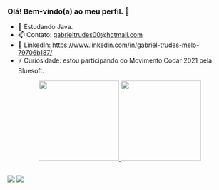### Olá! Bem-vindo(a) ao meu perfil. 👋

- 🌱 Estudando Java.
- 📫 Contato: gabrieltrudes00@hotmail.com
- 👔 LinkedIn: https://www.linkedin.com/in/gabriel-trudes-melo-79706b187/
- ⚡ Curiosidade: estou participando do Movimento Codar 2021 pela Bluesoft.

<div align="center">
  <a href="https://github.com/gabrieltrudes">
  <img height="180em" src="https://github-readme-stats.vercel.app/api?username=gabrieltrudes&show_icons=true&theme=tokyonight&include_all_commits=true&count_private=true"/>
  <img height="180em" src="https://github-readme-stats.vercel.app/api/top-langs/?username=gabrieltrudes&layout=compact&langs_count=7&theme=tokyonight"/>
</div>
  
  ##
  
  <div> 
  <a href = "mailto:gabrieltrudes00@hotmail.com"><img src="https://img.shields.io/badge/Microsoft_Outlook-0078D4?style=for-the-badge&logo=microsoft-outlook&logoColor=white" target="_blank"></a>
  <a href="https://www.linkedin.com/in/gabriel-trudes-melo-79706b187/" target="_blank"><img src="https://img.shields.io/badge/-LinkedIn-%230077B5?style=for-the-badge&logo=linkedin&logoColor=white" target="_blank"></a> 
    
  </div>
